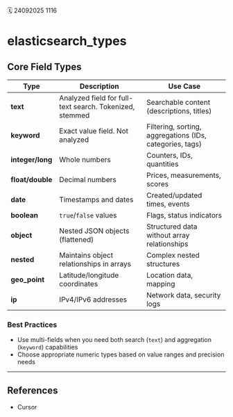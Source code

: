 🗓️ 24092025 1116

# elasticsearch_types

## Core Field Types

| Type             | Description                                             | Use Case                                                 |
|------------------|---------------------------------------------------------|----------------------------------------------------------|
| **text**         | Analyzed field for full-text search. Tokenized, stemmed | Searchable content (descriptions, titles)                |
| **keyword**      | Exact value field. Not analyzed                         | Filtering, sorting, aggregations (IDs, categories, tags) |
| **integer/long** | Whole numbers                                           | Counters, IDs, quantities                                |
| **float/double** | Decimal numbers                                         | Prices, measurements, scores                             |
| **date**         | Timestamps and dates                                    | Created/updated times, events                            |
| **boolean**      | `true`/`false` values                                   | Flags, status indicators                                 |
| **object**       | Nested JSON objects (flattened)                         | Structured data without array relationships              |
| **nested**       | Maintains object relationships in arrays                | Complex nested structures                                |
| **geo_point**    | Latitude/longitude coordinates                          | Location data, mapping                                   |
| **ip**           | IPv4/IPv6 addresses                                     | Network data, security logs                              |

### Best Practices
- Use multi-fields when you need both search (`text`) and aggregation (`keyword`) capabilities
- Choose appropriate numeric types based on value ranges and precision needs

---
## References
- Cursor